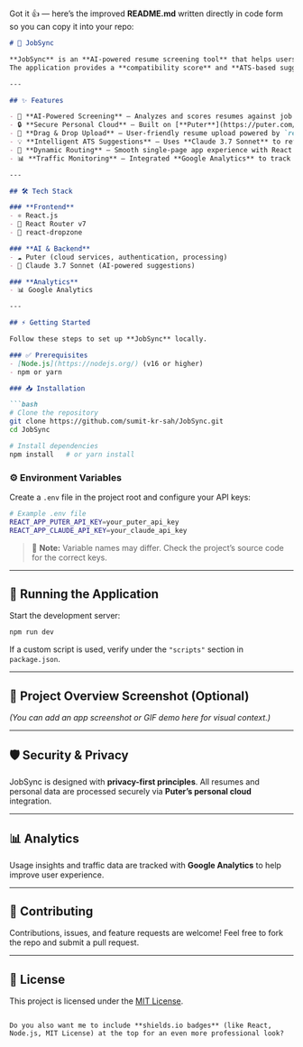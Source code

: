 Got it 👍 — here’s the improved **README.md** written directly in code form so you can copy it into your repo:

````markdown
# 🚀 JobSync

**JobSync** is an **AI-powered resume screening tool** that helps users evaluate how well their resume matches a specific job description.  
The application provides a **compatibility score** and **ATS-based suggestions** to optimize resumes and improve job prospects — all while keeping data private and secure.

---

## ✨ Features

- 🤖 **AI-Powered Screening** – Analyzes and scores resumes against job descriptions to measure role compatibility.  
- 🔒 **Secure Personal Cloud** – Built on [**Puter**](https://puter.com/), ensuring privacy-first storage and processing.  
- 📂 **Drag & Drop Upload** – User-friendly resume upload powered by `react-dropzone`.  
- 💡 **Intelligent ATS Suggestions** – Uses **Claude 3.7 Sonnet** to refine and enhance resume content.  
- 🔗 **Dynamic Routing** – Smooth single-page app experience with React Router v7.  
- 📊 **Traffic Monitoring** – Integrated **Google Analytics** to track engagement and usage.  

---

## 🛠️ Tech Stack

### **Frontend**
- ⚛️ React.js  
- 🔗 React Router v7  
- 📂 react-dropzone  

### **AI & Backend**
- ☁️ Puter (cloud services, authentication, processing)  
- 🤖 Claude 3.7 Sonnet (AI-powered suggestions)  

### **Analytics**
- 📊 Google Analytics  

---

## ⚡ Getting Started

Follow these steps to set up **JobSync** locally.  

### ✅ Prerequisites
- [Node.js](https://nodejs.org/) (v16 or higher)  
- npm or yarn  

### 📥 Installation

```bash
# Clone the repository
git clone https://github.com/sumit-kr-sah/JobSync.git
cd JobSync

# Install dependencies
npm install   # or yarn install
````

### ⚙️ Environment Variables

Create a `.env` file in the project root and configure your API keys:

```bash
# Example .env file
REACT_APP_PUTER_API_KEY=your_puter_api_key
REACT_APP_CLAUDE_API_KEY=your_claude_api_key
```

> 🔑 **Note:** Variable names may differ. Check the project’s source code for the correct keys.

---

## 🚀 Running the Application

Start the development server:

```bash
npm run dev
```

If a custom script is used, verify under the `"scripts"` section in `package.json`.

---

## 📌 Project Overview Screenshot (Optional)

*(You can add an app screenshot or GIF demo here for visual context.)*

---

## 🛡️ Security & Privacy

JobSync is designed with **privacy-first principles**.
All resumes and personal data are processed securely via **Puter’s personal cloud** integration.

---

## 📊 Analytics

Usage insights and traffic data are tracked with **Google Analytics** to help improve user experience.

---

## 🤝 Contributing

Contributions, issues, and feature requests are welcome!
Feel free to fork the repo and submit a pull request.

---

## 📜 License

This project is licensed under the [MIT License](LICENSE).

```

Do you also want me to include **shields.io badges** (like React, Node.js, MIT License) at the top for an even more professional look?
```
